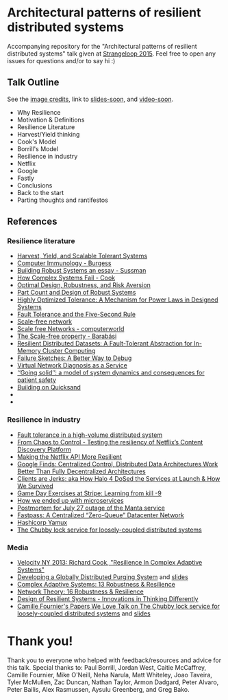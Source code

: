 # Architectural patterns of resilient distributed systems

Accompanying repository for the "Architectural patterns of resilient distributed systems" talk given at [Strangeloop 2015](http://www.thestrangeloop.com/2015/sessions.html). Feel free to open any issues for questions and/or to say hi :)

## Talk Outline
See the [image credits](credits.md), link to [slides-soon](#), and [video-soon](#).

* Why Resilience
 * Motivation & Definitions
* Resilience Literature
 * Harvest/Yield thinking
 * Cook's Model
 * Borrill's Model
* Resilience in industry
 * Netflix
 * Google
 * Fastly
* Conclusions
 * Back to the start
 * Parting thoughts and rantifestos

## References

### Resilience literature
* [Harvest, Yield, and Scalable Tolerant Systems](http://citeseerx.ist.psu.edu/viewdoc/download?doi=10.1.1.24.3690&rep=rep1&type=pdf)
* [Computer Immunology - Burgess](http://people.scs.carleton.ca/~soma/biosec/readings/burgess-immunology.pdf)
* [Building Robust Systems an essay - Sussman](http://groups.csail.mit.edu/mac/users/gjs/6.945/readings/robust-systems.pdf)
* [How Complex Systems Fail - Cook](http://web.mit.edu/2.75/resources/random/How%20Complex%20Systems%20Fail.pdf)
* [Optimal Design, Robustness, and Risk Aversion](http://tuvalu.santafe.edu/~jdf/papers/optimal.pdf)
* [Part Count and Design of Robust Systems](http://meche.mit.edu/documents/danfrey/danfrey_partcount.pdf)
* [Highly Optimized Tolerance: A Mechanism for Power Laws in Designed Systems](http://snap.stanford.edu/class/cs224w-readings/carlson99tolerance.pdf)
* [Fault Tolerance and the Five-Second Rule](https://www.usenix.org/system/files/conference/hotos15/hotos15-paper-chen_ang.pdf)
* [Scale-free network](https://en.wikipedia.org/wiki/Scale-free_network)
* [Scale free Networks - computerworld](http://www.computerworld.com/article/2579374/networking/scale-free-networks.html)
* [The Scale-free property - Barabási](http://barabasilab.neu.edu/networksciencebook/download/network_science_december_ch4_2013.pdf)
* [Resilient Distributed Datasets: A Fault-Tolerant Abstraction for In-Memory Cluster Computing](https://www.cs.berkeley.edu/~matei/papers/2012/nsdi_spark.pdf)
* [Failure Sketches: A Better Way to Debug](https://www.usenix.org/conference/hotos15/workshop-program/presentation/kasikci)
* [Virtual Network Diagnosis as a Service](https://research.facebook.com/publications/616093585136896/virtual-network-diagnosis-as-a-service/)
* [‘‘Going solid’’: a model of system dynamics and
consequences for patient safety](http://www.ncbi.nlm.nih.gov/pmc/articles/PMC1743994/pdf/v014p00130.pdf)
* [Building on Quicksand](http://db.cs.berkeley.edu/cs286/papers/quicksand-cidr2009.pdf)
* []()
* []()


### Resilience in industry
* [Fault tolerance in a high-volume distributed system](http://techblog.netflix.com/2012/02/fault-tolerance-in-high-volume.html)
* [From Chaos to Control - Testing the resiliency of Netflix’s Content Discovery Platform](http://techblog.netflix.com/2015/08/from-chaos-to-control-testing.html)
* [Making the Netflix API More Resilient](http://techblog.netflix.com/2011/12/making-netflix-api-more-resilient.html)
* [Google Finds: Centralized Control, Distributed Data Architectures Work Better Than Fully Decentralized Architectures](http://highscalability.com/blog/2014/4/7/google-finds-centralized-control-distributed-data-architectu.html)
* [Clients are Jerks: aka How Halo 4 DoSed the Services at Launch & How We Survived](http://caitiem.com/2015/06/23/clients-are-jerks-aka-how-halo-4-dosed-the-services-at-launch-how-we-survived/)
* [Game Day Exercises at Stripe: Learning from kill -9](https://stripe.com/blog/game-day-exercises-at-stripe)
* [How we ended up with microservices](http://philcalcado.com/2015/09/08/how_we_ended_up_with_microservices.html)
* [Postmortem for July 27 outage of the Manta service](https://www.joyent.com/blog/manta-postmortem-7-27-2015)
* [Fastpass: A Centralized “Zero-Queue” Datacenter Network](https://research.facebook.com/publications/755941051111272/fastpass-a-centralized-zero-queue-datacenter-network/)
* [Hashicorp Yamux](https://github.com/hashicorp/yamux)
* [The Chubby lock service for loosely-coupled distributed systems](http://static.googleusercontent.com/media/research.google.com/en//archive/chubby-osdi06.pdf)

### Media
* [Velocity NY 2013:   Richard Cook, "Resilience In Complex Adaptive Systems"](https://www.youtube.com/watch?v=PGLYEDpNu60&feature=youtu.be)
* [Developing a Globally Distributed Purging System](https://www.youtube.com/watch?v=HfO_6bKsy_g) and [slides](https://speakerdeck.com/brucespang/papers-prototypes-and-production-developing-a-globally-distributed-purging-system)
* [Complex Adaptive Systems: 13 Robustness & Resilience](https://www.youtube.com/watch?v=HOTWIPmkdzo)
* [Network Theory: 16 Robustness & Resilience](https://www.youtube.com/watch?v=_ztNkmDg0mw)
* [Design of Resilient Systems - Innovations in Thinking Differently](https://www.youtube.com/watch?v=nV52yh6GDMg)
* [Camille Fournier's Papers We Love Talk on The Chubby lock service for loosely-coupled distributed systems](https://www.youtube.com/watch?v=PqItueBaiRg) and [slides](https://speakerdeck.com/hakka_labs/the-chubby-lock-service-for-loosely-coupled-distributed-systems)


# Thank you!
Thank you to everyone who helped with feedback/resources and advice for this talk. Special thanks to: Paul Borrill, Jordan West, Caitie McCaffrey, Camille Fournier, Mike O'Neill, Neha Narula, Matt Whiteley, Joao Taveira, Tyler McMullen, Zac Duncan, Nathan Taylor, Armon Dadgard, Peter Alvaro, Peter Bailis, Alex Rasmussen, Aysulu Greenberg, and Greg Bako.
